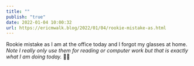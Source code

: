 ```yaml
---
title: ""
publish: "true"
date: 2022-01-04 10:00:32
url: https://ericmwalk.blog/2022/01/04/rookie-mistake-as.html
---
```

Rookie mistake as I am at the office today and I forgot my glasses at home. *Note I really only use them for reading or computer work but that is exactly what I am doing today.* 🤦‍♂️